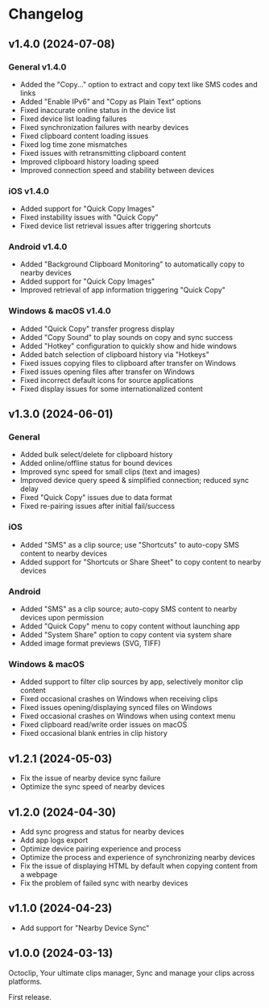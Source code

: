 # Changelog

## v1.4.0 (2024-07-08)

### General v1.4.0

- Added the "Copy..." option to extract and copy text like SMS codes and links
- Added "Enable IPv6" and "Copy as Plain Text" options
- Fixed inaccurate online status in the device list
- Fixed device list loading failures
- Fixed synchronization failures with nearby devices
- Fixed clipboard content loading issues
- Fixed log time zone mismatches
- Fixed issues with retransmitting clipboard content
- Improved clipboard history loading speed
- Improved connection speed and stability between devices

### iOS v1.4.0

- Added support for "Quick Copy Images"
- Fixed instability issues with "Quick Copy"
- Fixed device list retrieval issues after triggering shortcuts

### Android v1.4.0

- Added "Background Clipboard Monitoring" to automatically copy to nearby devices
- Added support for "Quick Copy Images"
- Improved retrieval of app information triggering "Quick Copy"

### Windows & macOS v1.4.0

- Added "Quick Copy" transfer progress display
- Added "Copy Sound" to play sounds on copy and sync success
- Added "Hotkey" configuration to quickly show and hide windows
- Added batch selection of clipboard history via "Hotkeys"
- Fixed issues copying files to clipboard after transfer on Windows
- Fixed issues opening files after transfer on Windows
- Fixed incorrect default icons for source applications
- Fixed display issues for some internationalized content

## v1.3.0 (2024-06-01)

### General

- Added bulk select/delete for clipboard history
- Added online/offline status for bound devices
- Improved sync speed for small clips (text and images)
- Improved device query speed & simplified connection; reduced sync delay
- Fixed "Quick Copy" issues due to data format
- Fixed re-pairing issues after initial fail/success

### iOS

- Added "SMS" as a clip source; use "Shortcuts" to auto-copy SMS content to nearby devices
- Added support for "Shortcuts or Share Sheet" to copy content to nearby devices

### Android

- Added "SMS" as a clip source; auto-copy SMS content to nearby devices upon permission
- Added "Quick Copy" menu to copy content without launching app
- Added "System Share" option to copy content via system share
- Added image format previews (SVG, TIFF)

### Windows & macOS

- Added support to filter clip sources by app, selectively monitor clip content
- Fixed occasional crashes on Windows when receiving clips
- Fixed issues opening/displaying synced files on Windows
- Fixed occasional crashes on Windows when using context menu
- Fixed clipboard read/write order issues on macOS
- Fixed occasional blank entries in clip history

## v1.2.1 (2024-05-03)

- Fix the issue of nearby device sync failure
- Optimize the sync speed of nearby devices

## v1.2.0 (2024-04-30)

- Add sync progress and status for nearby devices
- Add app logs export
- Optimize device pairing experience and process
- Optimize the process and experience of synchronizing nearby devices
- Fix the issue of displaying HTML by default when copying content from a webpage
- Fix the problem of failed sync with nearby devices

## v1.1.0 (2024-04-23)

- Add support for "Nearby Device Sync"

## v1.0.0 (2024-03-13)

Octoclip, Your ultimate clips manager, Sync and manage your clips across platforms.

First release.
